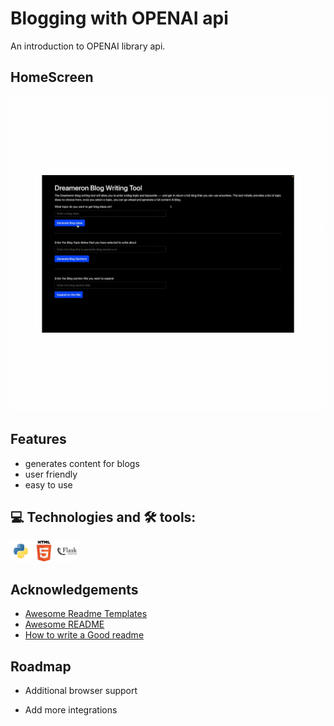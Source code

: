 # Blogging with OPENAI api

An introduction to OPENAI library api.

## HomeScreen

![homescreen](virtual-blogger.gif)

## Features

- generates content for blogs
- user friendly
- easy to use

## 💻 Technologies and 🛠️ tools:

<code><img width="33" height="33"  src="https://raw.githubusercontent.com/github/explore/80688e429a7d4ef2fca1e82350fe8e3517d3494d/topics/python/python.png"></code>
<code><img width="33" height="33"  src="https://raw.githubusercontent.com/github/explore/80688e429a7d4ef2fca1e82350fe8e3517d3494d/topics/html/html.png"></code>
<code><img width="33" height="33"  src="https://raw.githubusercontent.com/github/explore/80688e429a7d4ef2fca1e82350fe8e3517d3494d/topics/flask/flask.png"></code>

## Acknowledgements

- [Awesome Readme Templates](https://awesomeopensource.com/project/elangosundar/awesome-README-templates)
- [Awesome README](https://github.com/matiassingers/awesome-readme)
- [How to write a Good readme](https://bulldogjob.com/news/449-how-to-write-a-good-readme-for-your-github-project)

<!-- ## Optimizations

What optimizations did you make in your code? E.g. refactors, performance improvements, accessibility -->

## Roadmap

- Additional browser support

- Add more integrations
